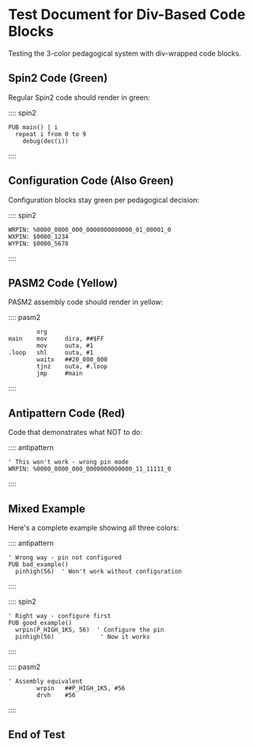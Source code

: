 # Test Document for Div-Based Code Blocks

Testing the 3-color pedagogical system with div-wrapped code blocks.

## Spin2 Code (Green)

Regular Spin2 code should render in green:

:::: spin2
```
PUB main() | i
  repeat i from 0 to 9
    debug(dec(i))
```
::::

## Configuration Code (Also Green)

Configuration blocks stay green per pedagogical decision:

:::: spin2
```
WRPIN: %0000_0000_000_0000000000000_01_00001_0
WXPIN: $0000_1234
WYPIN: $0000_5678
```
::::

## PASM2 Code (Yellow)

PASM2 assembly code should render in yellow:

:::: pasm2
```
        org
main    mov     dira, ##$FF
        mov     outa, #1
.loop   shl     outa, #1
        waitx   ##20_000_000
        tjnz    outa, #.loop
        jmp     #main
```
::::

## Antipattern Code (Red)

Code that demonstrates what NOT to do:

:::: antipattern
```
' This won't work - wrong pin mode
WRPIN: %0000_0000_000_0000000000000_11_11111_0
```
::::

## Mixed Example

Here's a complete example showing all three colors:

:::: antipattern
```
' Wrong way - pin not configured
PUB bad_example()
  pinhigh(56)  ' Won't work without configuration
```
::::

:::: spin2
```
' Right way - configure first
PUB good_example()
  wrpin(P_HIGH_1K5, 56)  ' Configure the pin
  pinhigh(56)             ' Now it works
```
::::

:::: pasm2
```
' Assembly equivalent
        wrpin   ##P_HIGH_1K5, #56
        drvh    #56
```
::::

## End of Test